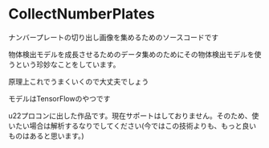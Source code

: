 # CollectNumberPlates
ナンバープレートの切り出し画像を集めるためのソースコードです

物体検出モデルを成長させるためのデータ集めのためにその物体検出モデルを使うという珍妙なことをしています。

原理上これでうまくいくので大丈夫でしょう

モデルはTensorFlowのやつです

u22プロコンに出した作品です。現在サポートはしておりません。そのため、使いたい場合は解析するなりでしてください(今ではこの技術よりも、もっと良いものはあると思います。)
